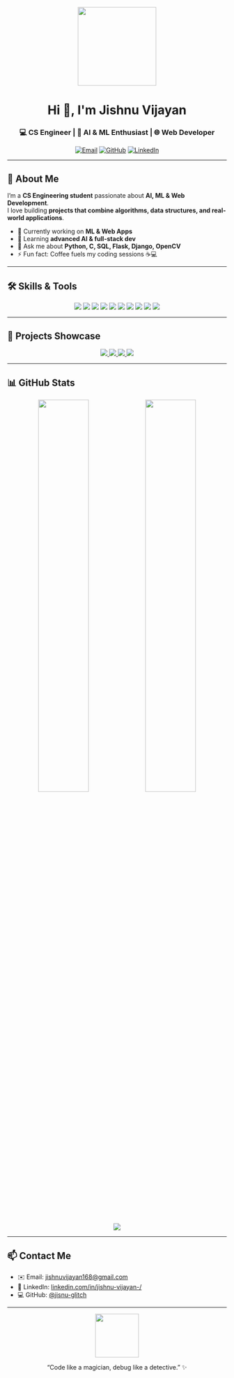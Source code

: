<p align="center">
  <img src="https://media.giphy.com/media/3o7aD4F6QO4v0VqD0Q/giphy.gif" width="180"/>
</p>

<h1 align="center">Hi 👋, I'm Jishnu Vijayan</h1>
<h3 align="center">💻 CS Engineer | 🤖 AI & ML Enthusiast | 🌐 Web Developer</h3>

<p align="center">
  <a href="mailto:jishnuvijayan168@gmail.com"><img src="https://img.shields.io/badge/Email-jishnuvijayan168@gmail.com-blueviolet?style=for-the-badge&logo=gmail" alt="Email"></a>
  <a href="https://github.com/jisnu-glitch"><img src="https://img.shields.io/badge/GitHub-@jisnu--glitch-black?style=for-the-badge&logo=github" alt="GitHub"></a>
  <a href="https://www.linkedin.com/in/jishnu-vijayan-/"><img src="https://img.shields.io/badge/LinkedIn-Jishnu-blue?style=for-the-badge&logo=linkedin" alt="LinkedIn"></a>
</p>

---

## 🌟 About Me
I’m a **CS Engineering student** passionate about **AI, ML & Web Development**.  
I love building **projects that combine algorithms, data structures, and real-world applications**.  

- 🔭 Currently working on **ML & Web Apps**  
- 🌱 Learning **advanced AI & full-stack dev**  
- 💬 Ask me about **Python, C, SQL, Flask, Django, OpenCV**  
- ⚡ Fun fact: Coffee fuels my coding sessions ☕💻  

---

## 🛠️ Skills & Tools

<p align="center">
  <img src="https://img.shields.io/badge/C-555555?style=for-the-badge&logo=c" />
  <img src="https://img.shields.io/badge/Java-007396?style=for-the-badge&logo=java" />
  <img src="https://img.shields.io/badge/Python-3776AB?style=for-the-badge&logo=python" />
  <img src="https://img.shields.io/badge/SQL-00758F?style=for-the-badge&logo=mysql" />
  <img src="https://img.shields.io/badge/HTML-E34F26?style=for-the-badge&logo=html5" />
  <img src="https://img.shields.io/badge/CSS-1572B6?style=for-the-badge&logo=css3" />
  <img src="https://img.shields.io/badge/JS-F7DF1E?style=for-the-badge&logo=javascript" />
  <img src="https://img.shields.io/badge/Django-092E20?style=for-the-badge&logo=django" />
  <img src="https://img.shields.io/badge/Flask-000000?style=for-the-badge&logo=flask" />
  <img src="https://img.shields.io/badge/OpenCV-5C3EE8?style=for-the-badge&logo=opencv" />
</p>

---

## 🚀 Projects Showcase

<p align="center">
  <a href="https://github.com/jisnu-glitch/Syllabus-Progress-Tracker">
    <img src="https://img.shields.io/badge/Syllabus_Tracker-HTML_CSS_JS-orange?style=for-the-badge" />
  </a>
  <a href="https://github.com/jisnu-glitch/Fake-News-Movie-Recommender">
    <img src="https://img.shields.io/badge/FakeNews_Recommender-Python-green?style=for-the-badge" />
  </a>
  <a href="https://github.com/jisnu-glitch/Chapatti-Roundness-Detector">
    <img src="https://img.shields.io/badge/Chapatti_Detector-Flask_OpenCV-blue?style=for-the-badge" />
  </a>
  <a href="https://github.com/jisnu-glitch/Portfolio">
    <img src="https://img.shields.io/badge/Portfolio-Web-FF69B4?style=for-the-badge" />
  </a>
</p>

---

## 📊 GitHub Stats

<p align="center">
  <img src="https://github-readme-stats.vercel.app/api?username=jisnu-glitch&show_icons=true&theme=dark&count_private=true" width="48%" />
  <img src="https://github-readme-stats.vercel.app/api/top-langs/?username=jisnu-glitch&layout=compact&theme=dark" width="48%" />
</p>

<p align="center">
  <img src="https://github-readme-streak-stats.herokuapp.com/?user=jisnu-glitch&theme=dark" />
</p>

---

## 📫 Contact Me
- ✉️ Email: [jishnuvijayan168@gmail.com](mailto:jishnuvijayan168@gmail.com)  
- 🔗 LinkedIn: [linkedin.com/in/jishnu-vijayan-/](https://www.linkedin.com/in/jishnu-vijayan-/)  
- 💻 GitHub: [@jisnu-glitch](https://github.com/jisnu-glitch)

---

<p align="center">
  <img src="https://media.giphy.com/media/3ohs7KViFh2i6ex1Rm/giphy.gif" width="100"/>
</p>

<p align="center">
  “Code like a magician, debug like a detective.” ✨
</p>



